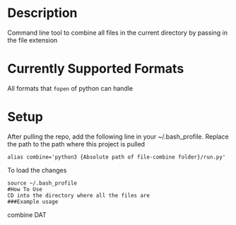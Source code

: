 # Description
Command line tool to combine all files in the current directory by passing in the file extension
# Currently Supported Formats
All formats that `fopen` of python can handle
# Setup
After pulling the repo, add the following line in your ~/.bash_profile. Replace the path to the path where this project is pulled
```
alias combine='python3 {Absolute path of file-combine folder}/run.py'
```
To load the changes
```
source ~/.bash_profile
#How To Use
CD into the directory where all the files are
###Example usage
```
combine DAT
```
